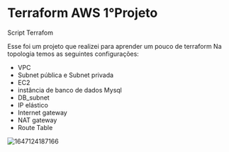 # Terraform AWS 1°Projeto
Script Terrafom

Esse foi um projeto que realizei para aprender um pouco de terraform 
Na topologia temos as seguintes configurações:

* VPC
* Subnet pública e Subnet privada
* EC2
* instância de banco de dados Mysql
* DB_subnet
* IP elástico
* Internet gateway
* NAT gateway
* Route Table


![1647124187166](https://user-images.githubusercontent.com/83287307/176799915-d992f510-08f8-45e4-8c8e-f4f1258d5a3a.jpeg)
